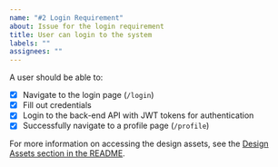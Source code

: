 ```yaml
---
name: "#2 Login Requirement"
about: Issue for the login requirement
title: User can login to the system
labels: ""
assignees: ""
---
```


A user should be able to:

- [x] Navigate to the login page (`/login`)
- [x] Fill out credentials
- [x] Login to the back-end API with JWT tokens for authentication
- [x] Successfully navigate to a profile page (`/profile`)

For more information on accessing the design assets, see the [Design Assets section in the README](https://github.com/OpenClassrooms-Student-Center/Project-10-Bank-API#design-assets).
